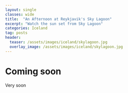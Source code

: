 ```yaml
---
layout: single
classes: wide
title:  "An Afternoon at Reykjavik's Sky Lagoon"
excerpt: "Watch the sun set from Sky Lagoon"
categories: Iceland
tag: posts
header:
  teaser: /assets/images/iceland/skylagoon.jpg
  overlay_image: /assets/images/iceland/skylagoon.jpg
---
```


# Coming soon

Very soon